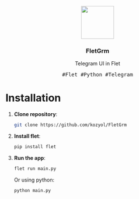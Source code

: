 <div align="center">
    <img align="center" src="" width=90 />
    <h3><b>FletGrm</b></h3>
    <p>Telegram UI in Flet</p>
    <kbd>#Flet #Python #Telegram</kbd>
</div>

# Installation
1. **Clone repository**:
    ```bash
    git clone https://github.com/kozyol/FletGrm
    ```
2. **Install flet**:
    ```bash
    pip install flet
    ```
3. **Run the app**:
    ```bash
    flet run main.py
    ```
    Or using python:
    ```bash
    python main.py
    ```
